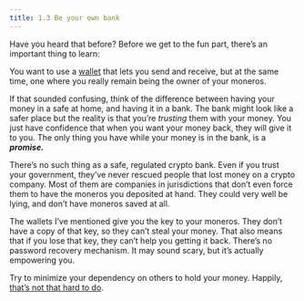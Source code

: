 ```yaml
---
title: 1.3 Be your own bank
---
```

Have you heard that before? Before we get to the fun part, there’s an important thing to learn:

You want to use a [wallet](1.02-get_a_monero_wallet.md) that lets you send and receive, but at the same time, one where you really remain being the owner of your moneros.

If that sounded confusing, think of the difference between having your money in a safe at home, and having it in a bank. The bank might look like a safer place but the reality is that you’re _trusting_ them with your money. You just have confidence that when you want your money back, they will give it to you. The only thing you have while your money is in the bank, is a _******promise.******_

There’s no such thing as a safe, regulated crypto bank. Even if you trust your government, they’ve never rescued people that lost money on a crypto company. Most of them are companies in jurisdictions that don’t even force them to have the moneros you deposited at hand. They could very well be lying, and don’t have moneros saved at all.

The wallets I’ve mentioned give you the key to your moneros. They don’t have a copy of that key, so they can’t steal your money. That also means that if you lose that key, they can’t help you getting it back. There’s no password recovery mechanism. It may sound scary, but it’s actually empowering you.

Try to minimize your dependency on others to hold your money. Happily, [that’s not that hard to do](https://www.notion.so/The-mighty-seed-da2b523d19534f6095cc9ce88d0a52cf?pvs=21).